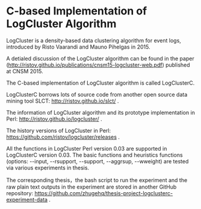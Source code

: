 # C-based Implementation of LogCluster Algorithm
LogCluster is a density-based data clustering algorithm for event logs, introduced by Risto Vaarandi and Mauno Pihelgas in 2015.
 
A detialed discussion of the LogCluster algorithm can be found in the paper (http://ristov.github.io/publications/cnsm15-logcluster-web.pdf) published at CNSM 2015.

The C-based implementation of LogCluster algorithm is called LogClusterC.

LogClusterC borrows lots of source code from another open source data mining tool SLCT: http://ristov.github.io/slct/ .

The information of LogCluster algorithm and its prototype implementation in Perl: http://ristov.github.io/logcluster/ .

The history versions of LogCluster in Perl: https://github.com/ristov/logcluster/releases .

All the functions in LogCluster Perl version 0.03 are supported in LogClusterC version 0.03. The basic functions and heuristics functions (options: --input, --rsupport, 
--support, --aggrsup, --wweight) are tested via various experiments in thesis.

The corresponding thesis，the bash script to run the experiment and the raw plain text outputs in the experiment are stored in another GitHub repository: https://github.com/zhugehq/thesis-project-logclusterc-experiment-data .